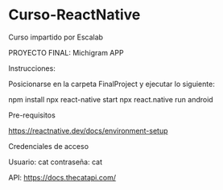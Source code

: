 # Curso-ReactNative
Curso impartido por Escalab

PROYECTO FINAL: Michigram APP

Instrucciones:

Posicionarse en la carpeta FinalProject y ejecutar lo siguiente:

npm install
npx react-native start 
npx react.native run android

Pre-requisitos

https://reactnative.dev/docs/environment-setup

Credenciales de acceso

Usuario: cat contraseña: cat




API: https://docs.thecatapi.com/
